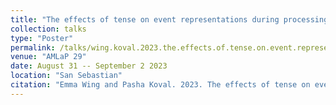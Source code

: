 ```yaml
---
title: "The effects of tense on event representations during processing"
collection: talks
type: "Poster"
permalink: /talks/wing.koval.2023.the.effects.of.tense.on.event.representations.during.processing
venue: "AMLaP 29"
date: August 31 -- September 2 2023
location: "San Sebastian"
citation: "Emma Wing and Pasha Koval. 2023. The effects of tense on event representations during processing (Poster). AMLaP 29. San Sebastian. August 31 -- September 2."
---
```

